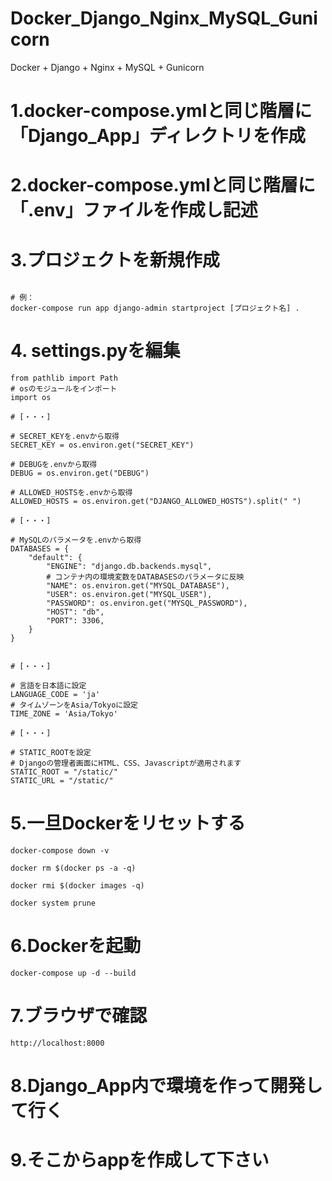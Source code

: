 # Docker_Django_Nginx_MySQL_Gunicorn
Docker + Django + Nginx + MySQL + Gunicorn


# 1.docker-compose.ymlと同じ階層に「Django_App」ディレクトリを作成
# 2.docker-compose.ymlと同じ階層に「.env」ファイルを作成し記述

# 3.プロジェクトを新規作成
```

# 例：
docker-compose run app django-admin startproject [プロジェクト名] .
```



# 4. settings.pyを編集
```
from pathlib import Path
# osのモジュールをインポート
import os

# [・・・]

# SECRET_KEYを.envから取得
SECRET_KEY = os.environ.get("SECRET_KEY")

# DEBUGを.envから取得
DEBUG = os.environ.get("DEBUG")

# ALLOWED_HOSTSを.envから取得
ALLOWED_HOSTS = os.environ.get("DJANGO_ALLOWED_HOSTS").split(" ")

# [・・・]

# MySQLのパラメータを.envから取得
DATABASES = {
    "default": {
        "ENGINE": "django.db.backends.mysql",
        # コンテナ内の環境変数をDATABASESのパラメータに反映
        "NAME": os.environ.get("MYSQL_DATABASE"),
        "USER": os.environ.get("MYSQL_USER"),
        "PASSWORD": os.environ.get("MYSQL_PASSWORD"),
        "HOST": "db",
        "PORT": 3306,
    }
}


# [・・・]

# 言語を日本語に設定
LANGUAGE_CODE = 'ja'
# タイムゾーンをAsia/Tokyoに設定
TIME_ZONE = 'Asia/Tokyo'

# [・・・]

# STATIC_ROOTを設定
# Djangoの管理者画面にHTML、CSS、Javascriptが適用されます
STATIC_ROOT = "/static/"
STATIC_URL = "/static/"
```


# 5.一旦Dockerをリセットする
```
docker-compose down -v

docker rm $(docker ps -a -q)

docker rmi $(docker images -q)

docker system prune
```

# 6.Dockerを起動
```
docker-compose up -d --build
```

# 7.ブラウザで確認
```
http://localhost:8000
```

# 8.Django_App内で環境を作って開発して行く
# 9.そこからappを作成して下さい